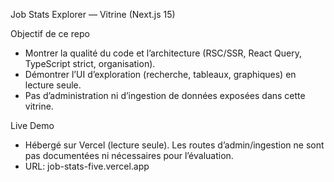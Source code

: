 Job Stats Explorer — Vitrine (Next.js 15)

Objectif de ce repo

- Montrer la qualité du code et l’architecture (RSC/SSR, React Query, TypeScript strict, organisation).
- Démontrer l’UI d’exploration (recherche, tableaux, graphiques) en lecture seule.
- Pas d’administration ni d’ingestion de données exposées dans cette vitrine.

Live Demo

- Hébergé sur Vercel (lecture seule). Les routes d’admin/ingestion ne sont pas documentées ni nécessaires pour l’évaluation.
- URL: job-stats-five.vercel.app
